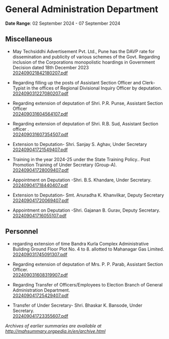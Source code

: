 # General Administration Department

**Date Range**: 02 September 2024 - 07 September 2024


## Miscellaneous
- May Techsiddhi Advertisement Pvt. Ltd., Pune has the DAVP rate for dissemination and publicity of various schemes of the Govt. Regarding inclusion of the Corporations monopolistic hoardings in Government Decision dated 18th December 2023\
  [202409021842180207.pdf](https://gr.maharashtra.gov.in/Site/Upload/Government%20Resolutions/English/202409021842180207.pdf)

- Regarding filling up the posts of Assistant Section Officer and Clerk-Typist in the offices of Regional Divisional Inquiry Officer by deputation.\
  [202409031227080207.pdf](https://gr.maharashtra.gov.in/Site/Upload/Government%20Resolutions/English/202409031227080207.pdf)

- Regarding extension of deputation of Shri. P.R. Punse, Assistant Section Officer\
  [202409031604564107.pdf](https://gr.maharashtra.gov.in/Site/Upload/Government%20Resolutions/English/202409031604564107.pdf)

- Regarding extension of deputation of Shri. R.B. Sud, Assistant Section officer .\
  [202409031607354507.pdf](https://gr.maharashtra.gov.in/Site/Upload/Government%20Resolutions/English/202409031607354507.pdf)

- Extension to  Deputation- Shri. Sanjay S. Aghav,  Under Secretary\
  [202409041721549407.pdf](https://gr.maharashtra.gov.in/Site/Upload/Government%20Resolutions/English/202409041721549407.pdf)

- Training in the year 2024-25 under the State Training Policy.. Post Promotion Training of Under Secretary (Group-A).\
  [202409041728009407.pdf](https://gr.maharashtra.gov.in/Site/Upload/Government%20Resolutions/English/202409041728009407.pdf)

- Appointment on Deputation -Shri. B.S. Khandare, Under Secretary.\
  [202409041718440407.pdf](https://gr.maharashtra.gov.in/Site/Upload/Government%20Resolutions/English/202409041718440407.pdf)

- Extension to  Deputation- Smt. Anuradha K. Khanvilkar, Deputy Secretary\
  [202409041720069407.pdf](https://gr.maharashtra.gov.in/Site/Upload/Government%20Resolutions/English/202409041720069407.pdf)

- Appointment on Deputation -Shri. Gajanan B. Gurav, Deputy Secretary.\
  [202409041716055107.pdf](https://gr.maharashtra.gov.in/Site/Upload/Government%20Resolutions/English/202409041716055107.pdf)

## Personnel
- regarding extension of time Bandra Kurla Complex Administrative Building Ground Floor Plot No. 4 to 8. allotted to Mahanagar Gas Limited.\
  [202409031745091307.pdf](https://gr.maharashtra.gov.in/Site/Upload/Government%20Resolutions/English/202409031745091307.pdf)

- Regarding extension of deputation of Mrs. P. P. Parab, Assistant Section Officer.\
  [202409031608319907.pdf](https://gr.maharashtra.gov.in/Site/Upload/Government%20Resolutions/English/202409031608319907.pdf)

- Regarding Transfer of Officers/Employees to Election Branch of General Administration Department.\
  [202409041725429407.pdf](https://gr.maharashtra.gov.in/Site/Upload/Government%20Resolutions/English/202409041725429407.pdf)

- Transfer of Under Secretary- Shri. Bhaskar K. Bansode, Under Secretary.\
  [202409041723355607.pdf](https://gr.maharashtra.gov.in/Site/Upload/Government%20Resolutions/English/202409041723355607.pdf)


*Archives of earlier summaries are available at http://mahsummary.orgpedia.in/en/archive.html*